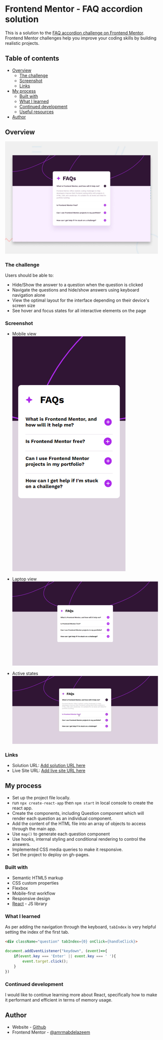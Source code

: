 # Frontend Mentor - FAQ accordion solution

This is a solution to the [FAQ accordion challenge on Frontend Mentor](https://www.frontendmentor.io/challenges/faq-accordion-wyfFdeBwBz). Frontend Mentor challenges help you improve your coding skills by building realistic projects. 

## Table of contents

- [Overview](#overview)
  - [The challenge](#the-challenge)
  - [Screenshot](#screenshot)
  - [Links](#links)
- [My process](#my-process)
  - [Built with](#built-with)
  - [What I learned](#what-i-learned)
  - [Continued development](#continued-development)
  - [Useful resources](#useful-resources)
- [Author](#author)

## Overview

![Design preview for the FAQ accordion coding challenge](./design/desktop-preview.jpg)

### The challenge

Users should be able to:

- Hide/Show the answer to a question when the question is clicked
- Navigate the questions and hide/show answers using keyboard navigation alone
- View the optimal layout for the interface depending on their device's screen size
- See hover and focus states for all interactive elements on the page

### Screenshot

- Mobile view <br/> 
![Mobile](public/screenshots/mobile.png)

- Laptop view
![Laptop](public/screenshots/laptop.png)

- Active states
![active-states](public/screenshots/active-states.jpg)

### Links

- Solution URL: [Add solution URL here](https://your-solution-url.com)
- Live Site URL: [Add live site URL here](https://your-live-site-url.com)

## My process

- Set up the project file locally.
- run ```npx create-react-app``` then ```npm start``` in local console to create the react app.
- Create the components, including Question component which will render each question as an individual component.
- Add the content of the HTML file into an array of objects to access through the main app.
- Use ```map()``` to generate each question component
- Use hooks, internal styling and conditional rendering to control the answers.
- Implemented CSS media queries to make it responsive.
- Set the project to deploy on gh-pages.

### Built with

- Semantic HTML5 markup
- CSS custom properties
- Flexbox
- Mobile-first workflow
- Responsive design
- [React](https://reactjs.org/) - JS library

### What I learned

As per adding the navigation through the keyboard, ```tabIndex``` is very helpful setting the index of the first tab.

```html
<div className="question" tabIndex={0} onClick={handleClick}>
```

```js
document.addEventListener("keydown", (event)=>{
    if(event.key === 'Enter' || event.key === ' '){
        event.target.click();
    }
})
```

### Continued development

I would like to continue learning more about React, specifically how to make it performant and efficient in terms of memory usage.

## Author

- Website - [Github](https://github.com/amrmabdelazeem)
- Frontend Mentor - [@amrmabdelazeem](https://www.frontendmentor.io/profile/amrmabdelazeem)